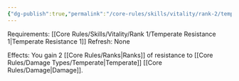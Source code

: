 ```yaml
---
{"dg-publish":true,"permalink":"/core-rules/skills/vitality/rank-2/temperate-resistance-2/"}
---
```


Requirements: [[Core Rules/Skills/Vitality/Rank 1/Temperate Resistance 1\|Temperate Resistance 1]]
Refresh: None

Effects:
You gain 2 [[Core Rules/Ranks\|Ranks]] of resistance to [[Core Rules/Damage Types/Temperate\|Temperate]] [[Core Rules/Damage\|Damage]].


